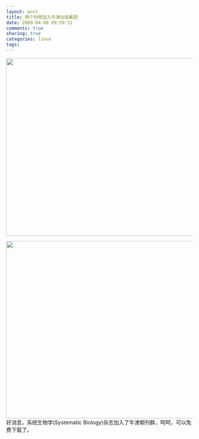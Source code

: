 ```yaml
---
layout: post
title: 两个刊物加入牛津出版集团
date: 2009-04-08 09:59:31
comments: true
sharing: true
categories: linux
tags: 
---
```


<p>
<img src="/Blogs/image.axd?picture=2009%2f4%2f2009-04-08_091952.png" alt="" width="532" height="480" /> 
</p>
<p>
<img src="/Blogs/image.axd?picture=2009%2f4%2f2009-04-08_100621.png" alt="" width="621" height="480" />好消息，系统生物学(Systematic Biology)杂志加入了牛津期刊群，呵呵，可以免费下载了。 
</p>
